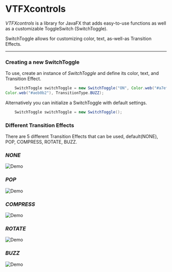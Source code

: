 # VTFXcontrols

_VTFXcontrols_ is a library for JavaFX that adds easy-to-use functions as well as a customizable ToggleSwitch (SwitchToggle). 

SwitchToggle allows for customizing color, text, as-well-as Transition Effects.

___

### Creating a new SwitchToggle


<p align=“center”>
To use, create an instance of <em>SwitchToggle</em> and define its color, text, and Transition Effect.
<br>
</p>

```java
	SwitchToggle switchToggle = new SwitchToggle("ON", Color.web("#a7ef88"), "OFF", 
Color.web("#aeb0b2"), TransitionType.BUZZ);
```

<p align=“center”>
Alternatively you can initialize a SwitchToggle with default settings. 
</p>

```java
	SwitchToggle switchToggle = new SwitchToggle();
```

### Different Transition Effects

<p align=“center”>
There are 5 different Transition Effects that can be used, default(NONE), POP, COMPRESS, ROTATE, BUZZ.
</p>

### <em>NONE</em>

![Demo](http://sotd.us/matthewashley/VTFXcontrols/NONE.gif)

### <em>POP</em>

![Demo](http://sotd.us/matthewashley/VTFXcontrols/POP.gif)

### <em>COMPRESS</em>

![Demo](http://sotd.us/matthewashley/VTFXcontrols/COMPRESS.gif)

### <em>ROTATE</em>

![Demo](http://sotd.us/matthewashley/VTFXcontrols/ROTATE.gif)

### <em>BUZZ</em>

![Demo](http://sotd.us/matthewashley/VTFXcontrols/BUZZ.gif)

